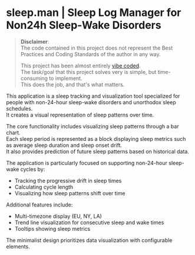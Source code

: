 # sleep.man | Sleep Log Manager for Non24h Sleep-Wake Disorders
> **Disclaimer**:  
> The code contained in this project does not represent the Best Practices and Coding Standards of the author in any way.  
>
> This project has been almost entirely [vibe coded](https://en.wikipedia.org/wiki/Vibe_coding).  
> The task/goal that this project solves very is simple, but time-consuming to implement.  
> This does the job, and that's what matters.  

This application is a sleep tracking and visualization tool specialized for people with non-24-hour sleep-wake disorders and unorthodox sleep schedules.  
It creates a visual representation of sleep patterns over time.  

The core functionality includes visualizing sleep patterns through a bar chart.  
Each sleep period is represented as a block displaying sleep metrics such as average sleep duration and sleep onset drift.  
It also provides prediction of future sleep patterns based on historical data.  

The application is particularly focused on supporting non-24-hour sleep-wake cycles by:
- Tracking the progressive drift in sleep times
- Calculating cycle length
- Visualizing how sleep patterns shift over time

Additional features include:
- Multi-timezone display (EU, NY, LA)
- Trend line visualization for consecutive sleep and wake times
- Tooltips showing sleep metrics

The minimalist design prioritizes data visualization with configurable elements.  

